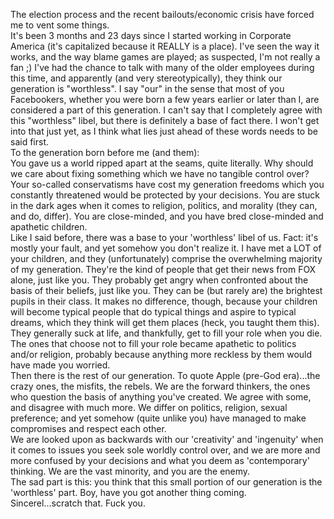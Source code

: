 The election process and the recent bailouts/economic crisis have forced me to vent some things.<br/>It's been 3 months and 23 days since I started working in Corporate America (it's capitalized because it REALLY is a place). I've seen the way it works, and the way blame games are played; as suspected, I'm not really a fan ;) I've had the chance to talk with many of the older employees during this time, and apparently (and very stereotypically), they think our generation is "worthless". I say "our" in the sense that most of you Facebookers, whether you were born a few years earlier or later than I, are considered a part of this generation. I can't say that I completely agree with this "worthless" libel, but there is definitely a base of fact there. I won't get into that just yet, as I think what lies just ahead of these words needs to be said first.<br/>To the generation born before me (and them):<br/>You gave us a world ripped apart at the seams, quite literally. Why should we care about fixing something which we have no tangible control over? Your so-called conservatisms have cost my generation freedoms which you constantly threatened would be protected by your decisions. You are stuck in the dark ages when it comes to religion, politics, and morality (they can, and do, differ). You are close-minded, and you have bred close-minded and apathetic children.<br/>Like I said before, there was a base to your 'worthless' libel of us. Fact: it's mostly your fault, and yet somehow you don't realize it. I have met a LOT of your children, and they (unfortunately) comprise the overwhelming majority of my generation. They're the kind of people that get their news from FOX alone, just like you. They probably get angry when confronted about the basis of their beliefs, just like you. They can be (but rarely are) the brightest pupils in their class. It makes no difference, though, because your children will become typical people that do typical things and aspire to typical dreams, which they think will get them places (heck, you taught them this). They generally suck at life, and thankfully, get to fill your role when you die. The ones that choose not to fill your role became apathetic to politics and/or religion, probably because anything more reckless by them would have made you worried.<br/>Then there is the rest of our generation. To quote Apple (pre-God era)...the crazy ones, the misfits, the rebels. We are the forward thinkers, the ones who question the basis of anything you've created. We agree with some, and disagree with much more. We differ on politics, religion, sexual preference; and yet somehow (quite unlike you) have managed to make compromises and respect each other.<br/>We are looked upon as backwards with our 'creativity' and 'ingenuity' when it comes to issues you seek sole worldly control over, and we are more and more confused by your decisions and what you deem as 'contemporary' thinking. We are the vast minority, and you are the enemy.<br/>The sad part is this: you think that this small portion of our generation is the 'worthless' part. Boy, have you got another thing coming.<br/>Sincerel...scratch that. Fuck you.